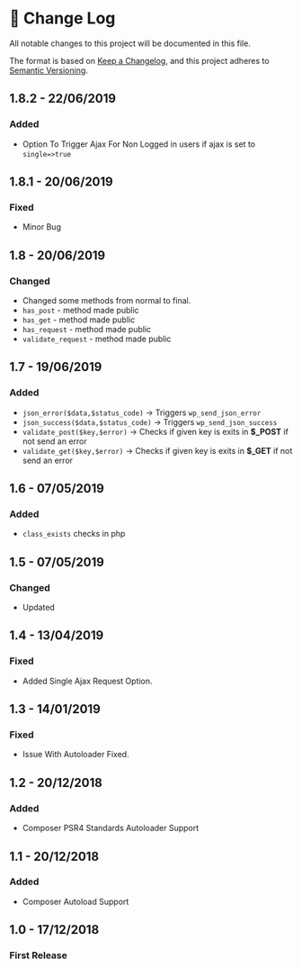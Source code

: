 # 📝  Change Log

All notable changes to this project will be documented in this file.

The format is based on [Keep a Changelog](https://keepachangelog.com/en/1.0.0/), and this project adheres to [Semantic Versioning](https://semver.org/spec/v2.0.0.html).

## 1.8.2 - 22/06/2019
### Added
* Option To Trigger Ajax For Non Logged in users if ajax is set to `single=>true`

## 1.8.1 - 20/06/2019
### Fixed
* Minor Bug

## 1.8 - 20/06/2019
### Changed
* Changed some methods from normal to final.
* `has_post` - method made public
* `has_get` - method made public
* `has_request` - method made public
* `validate_request` - method made public

## 1.7 - 19/06/2019
### Added
* `json_error($data,$status_code)` -> Triggers `wp_send_json_error`
* `json_success($data,$status_code)` -> Triggers `wp_send_json_success`
* `validate_post($key,$error)` -> Checks if given key is exits in **$_POST** if not send an error
* `validate_get($key,$error)` -> Checks if given key is exits in **$_GET** if not send an error

## 1.6 - 07/05/2019
### Added
* `class_exists` checks in php

## 1.5 - 07/05/2019
### Changed
* Updated

## 1.4 - 13/04/2019
### Fixed
* Added Single Ajax Request Option.

## 1.3 - 14/01/2019
### Fixed
* Issue With Autoloader Fixed.

## 1.2 - 20/12/2018
### Added
* Composer PSR4 Standards Autoloader Support

## 1.1 - 20/12/2018
### Added
* Composer Autoload Support

## 1.0 - 17/12/2018
### First Release


<!--
## Unreleased

## 1.0 - 01/02/2020
### Added

### Changed

### Deprecated

### Removed

### Fixed

### Security

-->
